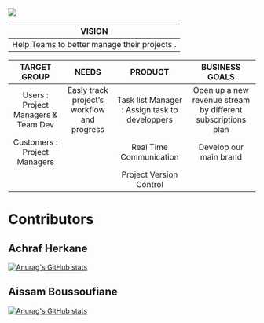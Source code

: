 

<img src="https://github.com/herkane/taskfa/blob/main/src/main/resources/com/example/taskfa/media/logo.png?raw=true">



|                     VISION                                                          |
| :---:                                                                             |  
|  Help Teams to better manage their projects                                                                                                                       .|

|       TARGET GROUP                   |      NEEDS     |    PRODUCT    | BUSINESS GOALS |
| :---:                               |     :---:      |    :---: |           :---:|
| Users : Project Managers  & Team Dev | Easly track project’s workflow and progress        | Task list Manager : Assign task to developpers    | Open up a new revenue stream by different subscriptions plan |       
| Customers : Project Managers    |       | Real Time Communication      |     Develop our main brand           |
| | |Project Version Control | |


 # Contributors
## Achraf Herkane
[![Anurag's GitHub stats](https://github-readme-stats.vercel.app/api?username=herkane&count_private=true&show_icons=true&theme=tokyonight)](https://github.com/herkane/taskfa)
## Aissam Boussoufiane
[![Anurag's GitHub stats](https://github-readme-stats.vercel.app/api?username=aissam-gif&count_private=true&show_icons=true&theme=radical)](https://github.com/herkane/taskfa)
